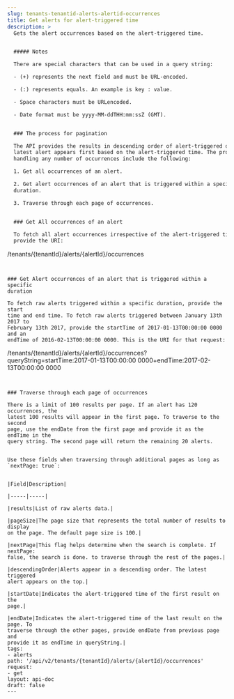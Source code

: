 ```yaml
---
slug: tenants-tenantid-alerts-alertid-occurrences
title: Get alerts for alert-triggered time
description: >
  Gets the alert occurrences based on the alert-triggered time.


  ##### Notes

  There are special characters that can be used in a query string:

  - (+) represents the next field and must be URL-encoded.

  - (:) represents equals. An example is key : value.

  - Space characters must be URLencoded.

  - Date format must be yyyy-MM-ddTHH:mm:ssZ (GMT).


  ### The process for pagination

  The API provides the results in descending order of alert-triggered date. The
  latest alert appears first based on the alert-triggered time. The process for
  handling any number of occurrences include the following:

  1. Get all occurrences of an alert.

  2. Get alert occurrences of an alert that is triggered within a specific
  duration.

  3. Traverse through each page of occurrences.


  ### Get All occurrences of an alert

  To fetch all alert occurrences irrespective of the alert-triggered time,
  provide the URI:

  ```

  /tenants/{tenantId}/alerts/{alertId}/occurrences

  ```


  ### Get Alert occurrences of an alert that is triggered within a specific
  duration

  To fetch raw alerts triggered within a specific duration, provide the start
  time and end time. To fetch raw alerts triggered between January 13th 2017 to
  February 13th 2017, provide the startTime of 2017-01-13T00:00:00 0000 and an
  endTime of 2016-02-13T00:00:00 0000. This is the URI for that request:

  ```

  /tenants/{tenantId}/alerts/{alertId}/occurrences?queryString=startTime:2017-01-13T00:00:00
  0000+endTime:2017-02-13T00:00:00 0000

  ```


  ### Traverse through each page of occurrences

  There is a limit of 100 results per page. If an alert has 120 occurrences, the
  latest 100 results will appear in the first page. To traverse to the second
  page, use the endDate from the first page and provide it as the endTime in the
  query string. The second page will return the remaining 20 alerts.


  Use these fields when traversing through additional pages as long as
  `nextPage: true`:


  |Field|Description|

  |-----|-----|

  |results|List of raw alerts data.|

  |pageSize|The page size that represents the total number of results to display
  on the page. The default page size is 100.|

  |nextPage|This flag helps determine when the search is complete. If nextPage:
  false, the search is done. to traverse through the rest of the pages.|

  |descendingOrder|Alerts appear in a descending order. The latest triggered
  alert appears on the top.|

  |startDate|Indicates the alert-triggered time of the first result on the
  page.|

  |endDate|Indicates the alert-triggered time of the last result on the page. To
  traverse through the other pages, provide endDate from previous page and
  provide it as endTime in queryString.|
tags:
  - alerts
path: '/api/v2/tenants/{tenantId}/alerts/{alertId}/occurrences'
request:
  - get
layout: api-doc
draft: false
---
```


